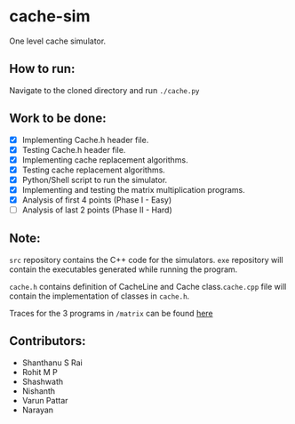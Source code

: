 # cache-sim

One level cache simulator.

## How to run:
Navigate to the cloned directory and run ```./cache.py```

## Work to be done:

- [x] Implementing Cache.h header file. 
- [x] Testing Cache.h header file.
- [x] Implementing cache replacement algorithms.
- [x] Testing cache replacement algorithms.
- [x] Python/Shell script to run the simulator.
- [x] Implementing and testing the matrix multiplication programs.
- [x] Analysis of first 4 points (Phase I - Easy)
- [ ] Analysis of last 2 points (Phase II - Hard)

## Note: 

```src``` repository contains the C++ code for the simulators. ```exe``` repository will contain the executables generated while running the program.

```cache.h``` contains definition of CacheLine and Cache class.```cache.cpp``` file will contain the implementation of classes in ```cache.h```.

Traces for the 3 programs in ```/matrix``` can be found [here](https://drive.google.com/open?id=1JsXtNrd9Myawke7c2M9BEU8nSjW3ATSR)

## Contributors:
- Shanthanu S Rai
- Rohit M P
- Shashwath
- Nishanth
- Varun Pattar
- Narayan